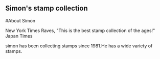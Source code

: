 Simon's stamp collection
---

#About Simon

New York Times Raves, "This is the best stamp collection of the ages!" Japan Times


simon has been collecting stamps since 1981.He has a wide variety of stamps.

